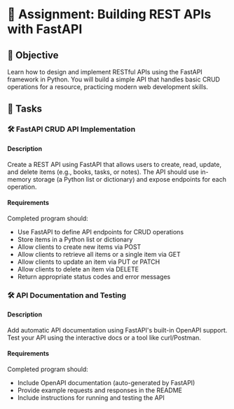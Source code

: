 # 📘 Assignment: Building REST APIs with FastAPI

## 🎯 Objective

Learn how to design and implement RESTful APIs using the FastAPI framework in Python. You will build a simple API that handles basic CRUD operations for a resource, practicing modern web development skills.

## 📝 Tasks

### 🛠️ FastAPI CRUD API Implementation

#### Description
Create a REST API using FastAPI that allows users to create, read, update, and delete items (e.g., books, tasks, or notes). The API should use in-memory storage (a Python list or dictionary) and expose endpoints for each operation.

#### Requirements
Completed program should:
- Use FastAPI to define API endpoints for CRUD operations
- Store items in a Python list or dictionary
- Allow clients to create new items via POST
- Allow clients to retrieve all items or a single item via GET
- Allow clients to update an item via PUT or PATCH
- Allow clients to delete an item via DELETE
- Return appropriate status codes and error messages

### 🛠️ API Documentation and Testing

#### Description
Add automatic API documentation using FastAPI's built-in OpenAPI support. Test your API using the interactive docs or a tool like curl/Postman.

#### Requirements
Completed program should:
- Include OpenAPI documentation (auto-generated by FastAPI)
- Provide example requests and responses in the README
- Include instructions for running and testing the API
